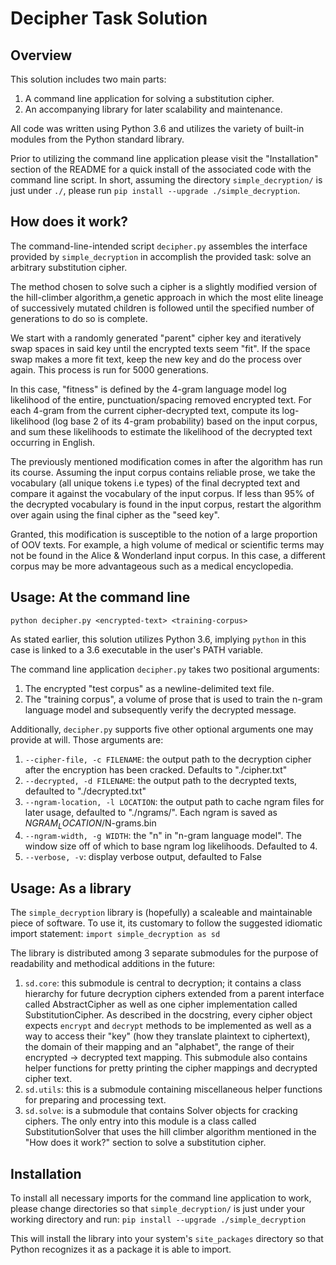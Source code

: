 Decipher Task Solution
======================


Overview
--------
This solution includes two main parts:

1. A command line application for solving a substitution cipher.
2. An accompanying library for later scalability and maintenance.

All code was written using Python 3.6 and utilizes the variety of built-in
modules from the Python standard library.

Prior to utilizing the command line application please visit the "Installation"
section of the README for a quick install of the associated code with the command line
script. In short, assuming the directory `simple_decryption/` is just under `./`,
please run `pip install --upgrade ./simple_decryption`.  

How does it work?
--------------------
The command-line-intended script `decipher.py` assembles the interface provided
by `simple_decryption` in accomplish the provided task: solve an arbitrary substitution cipher.

The method chosen to solve such a cipher is a slightly modified version of the 
hill-climber algorithm,a genetic approach in which the most elite lineage of successively 
mutated children is followed until the specified number of generations to do so is complete. 

We start with a randomly generated "parent" cipher key and iteratively swap spaces in said
key until the encrypted texts seem "fit". If the space swap makes a more fit text, keep 
the new key and do the  process over again. This process is run for 5000 generations. 

In this case, "fitness" is defined by the 4-gram language model log likelihood of the 
entire, punctuation/spacing removed encrypted text. For each 4-gram from the current 
cipher-decrypted text, compute its log-likelihood (log base 2 of its 4-gram probability) 
based on the input corpus, and sum these likelihoods to estimate the likelihood of the 
decrypted text occurring in English.

The previously mentioned modification comes in after the algorithm has run its course. 
Assuming the input corpus contains reliable prose, we take the vocabulary 
(all unique tokens i.e types) of the final decrypted text and compare it against the 
vocabulary of the input corpus. If less than 95% of the decrypted vocabulary is found
in the input corpus, restart the algorithm over again using the final cipher as the 
"seed key". 

Granted, this modification is susceptible to the notion of a large proportion of OOV texts.
For example, a high volume of medical or scientific terms may not be found in the 
Alice & Wonderland input corpus. In this case, a different corpus may be more advantageous
such as a medical encyclopedia.  

Usage: At the command line
-------------------
`python decipher.py <encrypted-text> <training-corpus>` 

As stated earlier, this solution utilizes Python 3.6, implying `python` in this
case is linked to a 3.6 executable in the user's PATH variable.

The command line application `decipher.py` takes two positional arguments:
1. The encrypted "test corpus" as a newline-delimited text file.
2. The "training corpus", a volume of prose that is used to train the 
n-gram language model and subsequently verify the decrypted message.

Additionally, `decipher.py` supports five other optional arguments one may provide at will.
Those arguments are:
1. `--cipher-file, -c FILENAME`: the output path to the decryption cipher after
        the encryption has been cracked. Defaults to "./cipher.txt"
2. `--decrypted, -d FILENAME`: the output path to the decrypted texts, defaulted to "./decrypted.txt"
3. `--ngram-location, -l LOCATION`: the output path to cache ngram files for later usage,
     defaulted to "./ngrams/". Each ngram is saved as $NGRAM_LOCATION/$N-grams.bin 
4. `--ngram-width, -g WIDTH`: the "n" in "n-gram language model". The window size off of which
     to base ngram log likelihoods. Defaulted to 4. 
5. `--verbose, -v`: display verbose output, defaulted to False

Usage: As a library
------------
The `simple_decryption` library is (hopefully) a scaleable and maintainable piece of software.
To use it, its customary to follow the suggested idiomatic import statement:
    `import simple_decryption as sd`

The library is distributed among 3 separate submodules for the purpose of readability and 
methodical additions in the future:
1. `sd.core`: this submodule is central to decryption; it contains a class hierarchy
    for future decryption ciphers extended from a parent interface called AbstractCipher
    as well as one cipher implementation called SubstitutionCipher. As described in the
    docstring, every cipher object expects `encrypt` and `decrypt` methods to be implemented
    as well as a way to access their "key" (how they translate plaintext to ciphertext),
    the domain of their mapping and an "alphabet", the range of their encrypted -> decrypted
    text mapping. This submodule also contains helper functions for pretty printing the 
    cipher mappings and decrypted cipher text.
2. `sd.utils`: this is a submodule containing miscellaneous helper functions for preparing
    and processing text.
3. `sd.solve`: is a submodule that contains Solver objects for cracking ciphers. The only
    entry into this module is a class called SubstitutionSolver that uses the hill climber
    algorithm mentioned in the "How does it work?" section to solve a substitution cipher.

Installation
------------
To install all necessary imports for the command line application to work, please 
change directories so that `simple_decryption/` is just under your working directory
and run:
    `pip install --upgrade ./simple_decryption`

This will install the library into your system's `site_packages` directory so that Python
recognizes it as a package it is able to import. 

